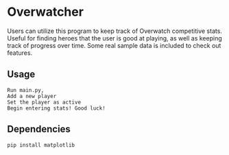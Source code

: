 # Overwatcher
Users can utilize this program to keep track of Overwatch competitive stats. Useful for finding heroes that the user is good at playing, as well as keeping track of progress over time. Some real sample data is included to check out features.
## Usage
```
Run main.py,
Add a new player
Set the player as active
Begin entering stats! Good luck!
```
## Dependencies
```
pip install matplotlib
```
